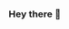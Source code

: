 ### Hey there 👋

<!--
**Max-ZiLiang/Max-ZiLiang** is a ✨ _special_ ✨ repository because its `README.md` (this file) appears on your GitHub profile.

Here are some ideas to get you started:

- 🔭 I’m currently working on NICE project as a research assistant in The Clinical Brain Lab (NTU, Singapore)
- 📫 How to reach me: ziliangngoi@gmail.com
- 😄 Pronouns: He/Him/His
-->

